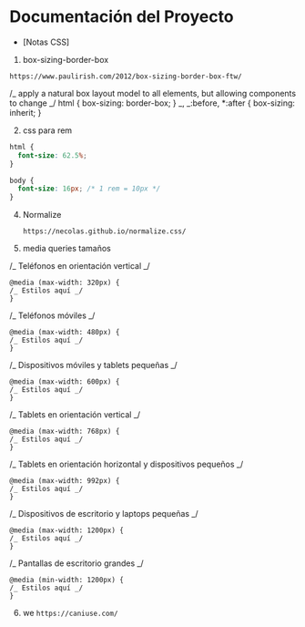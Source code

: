 # Documentación del Proyecto

- [Notas CSS]

1. box-sizing-border-box

`https://www.paulirish.com/2012/box-sizing-border-box-ftw/`

/_ apply a natural box layout model to all elements, but allowing components to change _/
html {
box-sizing: border-box;
}
_, _:before, \*:after {
box-sizing: inherit;
}

2. css para rem

```css
html {
  font-size: 62.5%;
}

body {
  font-size: 16px; /* 1 rem = 10px */
}
```

4. Normalize

   `https://necolas.github.io/normalize.css/`

5. media queries tamaños

/_ Teléfonos en orientación vertical _/
```
@media (max-width: 320px) {
/_ Estilos aquí _/
}
```
/_ Teléfonos móviles _/
```
@media (max-width: 480px) {
/_ Estilos aquí _/
}
```
/_ Dispositivos móviles y tablets pequeñas _/
```
@media (max-width: 600px) {
/_ Estilos aquí _/
}
```
/_ Tablets en orientación vertical _/
```
@media (max-width: 768px) {
/_ Estilos aquí _/
}
```
/_ Tablets en orientación horizontal y dispositivos pequeños _/
```
@media (max-width: 992px) {
/_ Estilos aquí _/
}
```
/_ Dispositivos de escritorio y laptops pequeñas _/
```
@media (max-width: 1200px) {
/_ Estilos aquí _/
}
```
/_ Pantallas de escritorio grandes _/
```
@media (min-width: 1200px) {
/_ Estilos aquí _/
}

```


   6. we
  ```https://caniuse.com/```